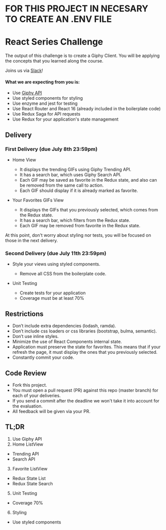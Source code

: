 # FOR THIS PROJECT IN NECESARY TO CREATE AN .ENV FILE

# React Series Challenge

The output of this challenge is to create a Giphy Client. You will be applying the concepts that you learned along the course.

Joins us via [Slack](https://join.slack.com/t/wizelineacademy/shared_invite/enQtMzkzNjQ5NzE2ODU1LTZhZDlhMWUwNjViMDYyNjcyY2ZhOTYzZjdmMzc3ZjFkZjE1OTA3NTlkZGE0NjU0YWYzODUzNmQ1NGVjYTUzYTc)!

#### What we are expecting from you is:
- Use [Giphy API](https://developers.giphy.com/docs)
- Use styled components for styling
- Use enzyme and jest for testing
- Use React Router and React 16 (already included in the boilerplate code)
- Use Redux Saga for API requests
- Use Redux for your application's state management

## Delivery

### First Delivery (due July 8th 23:59pm)
- Home View
  - It displays the trending GIFs using Giphy Trending API.
  - It has a search bar, which uses Giphy Search API.
  - Each GIF may be saved as favorite in the Redux state, and also can be removed from the same call to action.
  - Each GIF should display if it is already marked as favorite.

- Your Favorites GIFs View
  - It displays the GIFs that you previously selected, which comes from the Redux state.
  - It has a search bar, which filters from the Redux state.
  - Each GIF may be removed from favorite in the Redux state.

At this point, don't worry about styling nor tests, you will be focused on those in the next delivery.

### Second Delivery (due July 11th 23:59pm)
- Style your views using styled components.
  - Remove all CSS from the boilerplate code.

- Unit Testing
  - Create tests for your application
  - Coverage must be at least 70%

## Restrictions
- Don’t include extra dependencies (lodash, ramda).
- Don’t include css loaders or css libraries (bootstrap, bulma, semantic).
- Don’t use inline styles.
- Minimize the use of React Components internal state.
- Application must preserve the state for favorites. This means that if your refresh the page, it must display the ones that you previously selected.
- Constantly commit your code.

## Code Review
- Fork this project.
- You must open a pull request (PR) against this repo (master branch) for each of your deliveries.
- If you send a commit after the deadline we won't take it into account for the evaluation.
- All feedback will be given via your PR.

## TL;DR
1. Use Giphy API
2. Home ListView
  - Trending API
  - Search API
3. Favorite ListView
  - Redux State List
  - Redux State Search
5. Unit Testing
  - Coverage 70%
6. Styling
  - Use styled components
